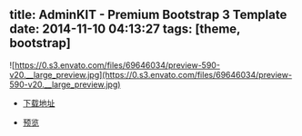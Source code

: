 title: AdminKIT - Premium Bootstrap 3 Template
date: 2014-11-10 04:13:27
tags: [theme, bootstrap]
---

![https://0.s3.envato.com/files/69646034/preview-590-v20.__large_preview.jpg](https://0.s3.envato.com/files/69646034/preview-590-v20.__large_preview.jpg)

* [下载地址](http://www.colafile.com/file/2522915)

* [预览](http://live.mosaicpro.biz/?id=12)


